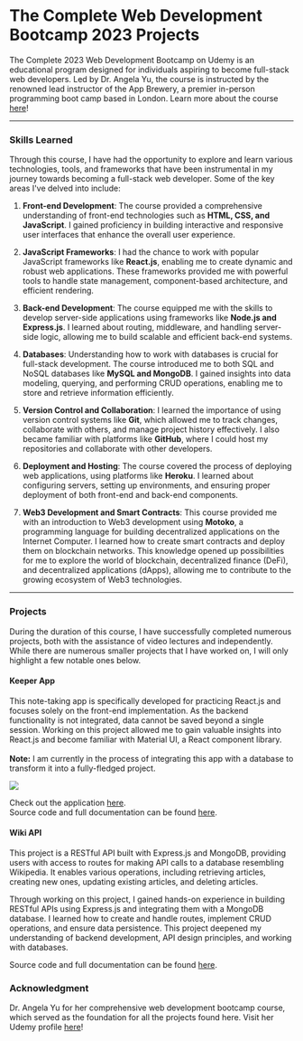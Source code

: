 # The Complete Web Development Bootcamp 2023 Projects

The Complete 2023 Web Development Bootcamp on Udemy is an educational program designed for individuals aspiring to become full-stack web developers. 
Led by Dr. Angela Yu, the course is instructed by the renowned lead instructor of the App Brewery, a premier in-person programming boot camp based in London. Learn more about the course [here](https://appbrewery.com/)!

---

### Skills Learned

Through this course, I have had the opportunity to explore and learn various technologies, tools, and frameworks that have been instrumental in my journey towards becoming a full-stack web developer. 
Some of the key areas I've delved into include:

1. **Front-end Development**: The course provided a comprehensive understanding of front-end technologies such as **HTML, CSS, and JavaScript**. I gained proficiency in building interactive and responsive user interfaces that enhance the overall user experience.

2. **JavaScript Frameworks**: I had the chance to work with popular JavaScript frameworks like **React.js**, enabling me to create dynamic and robust web applications. These frameworks provided me with powerful tools to handle state management, component-based architecture, and efficient rendering.

3. **Back-end Development**: The course equipped me with the skills to develop server-side applications using frameworks like **Node.js and Express.js**. I learned about routing, middleware, and handling server-side logic, allowing me to build scalable and efficient back-end systems.

4. **Databases**: Understanding how to work with databases is crucial for full-stack development. The course introduced me to both SQL and NoSQL databases like **MySQL and MongoDB**. I gained insights into data modeling, querying, and performing CRUD operations, enabling me to store and retrieve information efficiently.

5. **Version Control and Collaboration**: I learned the importance of using version control systems like **Git**, which allowed me to track changes, collaborate with others, and manage project history effectively. I also became familiar with platforms like **GitHub**, where I could host my repositories and collaborate with other developers.

6. **Deployment and Hosting**: The course covered the process of deploying web applications, using platforms like **Heroku**. I learned about configuring servers, setting up environments, and ensuring proper deployment of both front-end and back-end components.

7. **Web3 Development and Smart Contracts**: This course provided me with an introduction to Web3 development using **Motoko**, a programming language for building decentralized applications on the Internet Computer. I learned how to create smart contracts and deploy them on blockchain networks. This knowledge opened up possibilities for me to explore the world of blockchain, decentralized finance (DeFi), and decentralized applications (dApps), allowing me to contribute to the growing ecosystem of Web3 technologies.

---

### Projects

During the duration of this course, I have successfully completed numerous projects, both with the assistance of video lectures and independently. While there are numerous smaller projects that I have worked on, I will only highlight a few notable ones below.

#### Keeper App
This note-taking app is specifically developed for practicing React.js and focuses solely on the front-end implementation. As the backend functionality is not integrated, data cannot be saved beyond a single session. 
Working on this project allowed me to gain valuable insights into React.js and become familiar with Material UI, a React component library. <br /> <br />
**Note:** I am currently in the process of integrating this app with a database to transform it into a fully-fledged project.

<img src="https://drive.google.com/uc?export=view&id=1j4easVBbDG5uDlmGsnjhmamGv3z_kcz4"> 

Check out the application [here](https://tristantanjh.github.io/KeeperApp/).    
Source code and full documentation can be found [here](https://github.com/tristantanjh/KeeperApp).   

#### Wiki API
This project is a RESTful API built with Express.js and MongoDB, providing users with access to routes for making API calls to a database resembling Wikipedia. It enables various operations, including retrieving articles, creating new ones, updating existing articles, and deleting articles.

Through working on this project, I gained hands-on experience in building RESTful APIs using Express.js and integrating them with a MongoDB database. I learned how to create and handle routes, implement CRUD operations, and ensure data persistence. This project deepened my understanding of backend development, API design principles, and working with databases.

Source code and full documentation can be found [here](https://github.com/tristantanjh/Wiki-API).   

### Acknowledgment
Dr. Angela Yu for her comprehensive web development bootcamp course, which served as the foundation for all the projects found here. Visit her Udemy profile [here](https://www.udemy.com/user/4b4368a3-b5c8-4529-aa65-2056ec31f37e/)!
